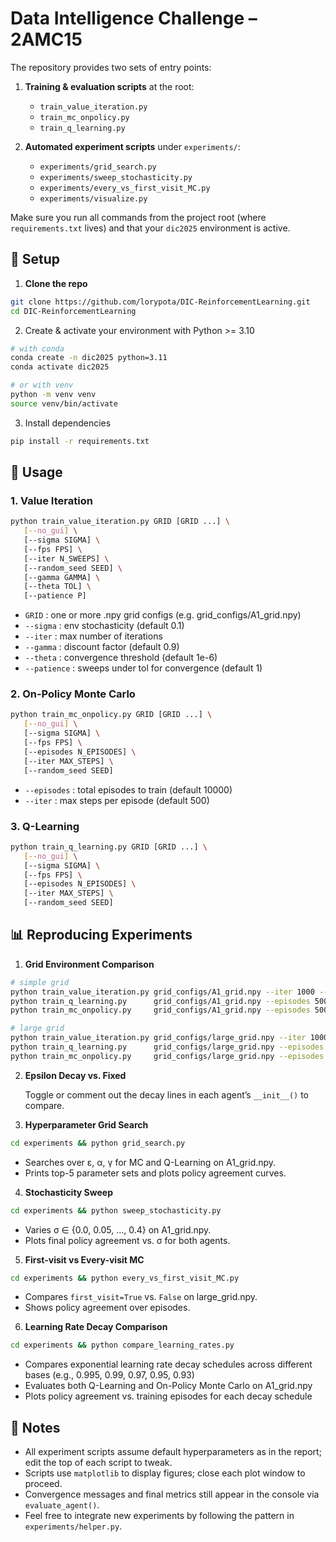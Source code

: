 # Data Intelligence Challenge – 2AMC15

The repository provides two sets of entry points:

1. **Training & evaluation scripts** at the root:
   - `train_value_iteration.py`
   - `train_mc_onpolicy.py`
   - `train_q_learning.py`

2. **Automated experiment scripts** under `experiments/`:
   - `experiments/grid_search.py`
   - `experiments/sweep_stochasticity.py`
   - `experiments/every_vs_first_visit_MC.py`
   - `experiments/visualize.py`

Make sure you run all commands from the project root (where `requirements.txt` lives) and that your `dic2025` environment is active.

## 🔧 Setup

1. **Clone the repo**  
```bash
git clone https://github.com/lorypota/DIC-ReinforcementLearning.git
cd DIC-ReinforcementLearning
```
2. Create & activate your environment with Python >= 3.10
```bash
# with conda
conda create -n dic2025 python=3.11
conda activate dic2025

# or with venv
python -m venv venv
source venv/bin/activate
```
3. Install dependencies
```bash
pip install -r requirements.txt 
```

## 🚀 Usage

### 1. Value Iteration
```bash
python train_value_iteration.py GRID [GRID ...] \
   [--no_gui] \
   [--sigma SIGMA] \
   [--fps FPS] \
   [--iter N_SWEEPS] \
   [--random_seed SEED] \
   [--gamma GAMMA] \
   [--theta TOL] \
   [--patience P]
```
- `GRID` : one or more .npy grid configs (e.g. grid_configs/A1_grid.npy)
- `--sigma` : env stochasticity (default 0.1)
- `--iter` : max number of iterations
- `--gamma` : discount factor (default 0.9)
- `--theta` : convergence threshold (default 1e-6)
- `--patience` : sweeps under tol for convergence (default 1)

### 2. On-Policy Monte Carlo

```bash
python train_mc_onpolicy.py GRID [GRID ...] \
   [--no_gui] \
   [--sigma SIGMA] \
   [--fps FPS] \
   [--episodes N_EPISODES] \
   [--iter MAX_STEPS] \
   [--random_seed SEED]
```

- `--episodes` : total episodes to train (default 10000)
- `--iter` : max steps per episode (default 500)

### 3. Q-Learning

```bash
python train_q_learning.py GRID [GRID ...] \
   [--no_gui] \
   [--sigma SIGMA] \
   [--fps FPS] \
   [--episodes N_EPISODES] \
   [--iter MAX_STEPS] \
   [--random_seed SEED]
```

## 📊 Reproducing Experiments

1. **Grid Environment Comparison**  
```bash
# simple grid
python train_value_iteration.py grid_configs/A1_grid.npy --iter 1000 --no_gui
python train_q_learning.py      grid_configs/A1_grid.npy --episodes 5000 --no_gui
python train_mc_onpolicy.py     grid_configs/A1_grid.npy --episodes 5000 --no_gui

# large grid
python train_value_iteration.py grid_configs/large_grid.npy --iter 1000 --no_gui
python train_q_learning.py      grid_configs/large_grid.npy --episodes 5000 --no_gui
python train_mc_onpolicy.py     grid_configs/large_grid.npy --episodes 5000 --no_gui
```

2. **Epsilon Decay vs. Fixed**
    
   Toggle or comment out the decay lines in each agent’s `__init__()` to compare.

3. **Hyperparameter Grid Search**
```bash
cd experiments && python grid_search.py
```
- Searches over ε, α, γ for MC and Q-Learning on A1_grid.npy.
- Prints top-5 parameter sets and plots policy agreement curves.

4. **Stochasticity Sweep**
```bash
cd experiments && python sweep_stochasticity.py
```
- Varies σ ∈ {0.0, 0.05, …, 0.4} on A1_grid.npy.
- Plots final policy agreement vs. σ for both agents.

5. **First-visit vs Every-visit MC**
```bash
cd experiments && python every_vs_first_visit_MC.py
```
- Compares `first_visit=True` vs. `False` on large_grid.npy.
- Shows policy agreement over episodes.

6. **Learning Rate Decay Comparison**
```bash
cd experiments && python compare_learning_rates.py
```
- Compares exponential learning rate decay schedules across different bases (e.g., 0.995, 0.99, 0.97, 0.95, 0.93)
- Evaluates both Q-Learning and On-Policy Monte Carlo on A1_grid.npy
- Plots policy agreement vs. training episodes for each decay schedule



## 📝 Notes

- All experiment scripts assume default hyperparameters as in the report; edit the top of each script to tweak.  
- Scripts use `matplotlib` to display figures; close each plot window to proceed.  
- Convergence messages and final metrics still appear in the console via `evaluate_agent()`.  
- Feel free to integrate new experiments by following the pattern in `experiments/helper.py`.  
